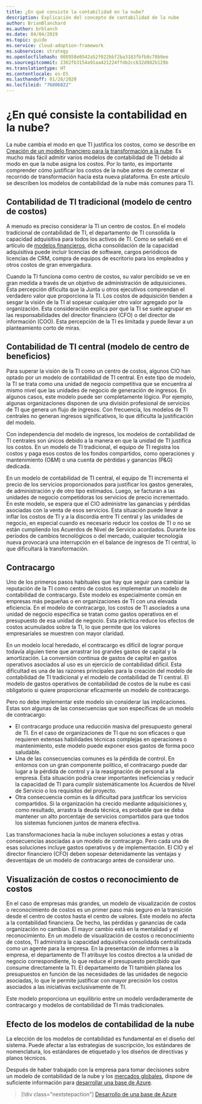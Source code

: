 ```yaml
---
title: ¿En qué consiste la contabilidad en la nube?
description: Explicación del concepto de contabilidad de la nube
author: BrianBlanchard
ms.author: brblanch
ms.date: 04/04/2019
ms.topic: guide
ms.service: cloud-adoption-framework
ms.subservice: strategy
ms.openlocfilehash: 008958e0542a52f022bbf2ba3183fbfb8c78b9ee
ms.sourcegitcommit: 2362fb3154a91aa421224ffdb2cc632d982b129b
ms.translationtype: HT
ms.contentlocale: es-ES
ms.lasthandoff: 01/28/2020
ms.locfileid: "76806822"
---
```

<!-- markdownlint-disable MD026 -->

# <a name="what-is-cloud-accounting"></a>¿En qué consiste la contabilidad en la nube?

La nube cambia el modo en que TI justifica los costos, como se describe en [Creación de un modelo financiero para la transformación a la nube](./financial-models.md). Es mucho más fácil admitir varios modelos de contabilidad de TI debido al modo en que la nube asigna los costos. Por lo tanto, es importante comprender cómo justificar los costos de la nube antes de comenzar el recorrido de transformación hacia esta nueva plataforma. En este artículo se describen los modelos de contabilidad de la nube más comunes para TI.

## <a name="traditional-it-accounting-cost-center-model"></a>Contabilidad de TI tradicional (modelo de centro de costos)

A menudo es preciso considerar la TI un centro de costos. En el modelo tradicional de contabilidad de TI, el departamento de TI consolida la capacidad adquisitiva para todos los activos de TI. Como se señaló en el artículo de [modelos financieros](./financial-models.md), dicha consolidación de la capacidad adquisitiva puede incluir licencias de software, cargos periódicos de licencias de CRM, compra de equipos de escritorio para los empleados y otros costos de gran envergadura.

Cuando la TI funciona como centro de costos, su valor percibido se ve en gran medida a través de un objetivo de administración de adquisiciones. Esta percepción dificulta que la Junta u otros ejecutivos comprendan el verdadero valor que proporciona la TI. Los costos de adquisición tienden a sesgar la visión de la TI al sopesar cualquier otro valor agregado por la organización. Esta consideración explica por qué la TI se suele agrupar en las responsabilidades del director financiero (CFO) o del director de información (COO). Esta percepción de la TI es limitada y puede llevar a un planteamiento corto de miras.

## <a name="central-it-accounting-profit-center-model"></a>Contabilidad de TI central (modelo de centro de beneficios)

Para superar la visión de la TI como un centro de costos, algunos CIO han optado por un modelo de contabilidad de TI central. En este tipo de modelo, la TI se trata como una unidad de negocio competitiva que se encuentra al mismo nivel que las unidades de negocio de generación de ingresos. En algunos casos, este modelo puede ser completamente lógico. Por ejemplo, algunas organizaciones disponen de una división profesional de servicios de TI que genera un flujo de ingresos. Con frecuencia, los modelos de TI centrales no generan ingresos significativos, lo que dificulta la justificación del modelo.

Con independencia del modelo de ingresos, los modelos de contabilidad de TI centrales son únicos debido a la manera en que la unidad de TI justifica los costos. En un modelo de TI tradicional, el equipo de TI registra los costos y paga esos costos de los fondos compartidos, como operaciones y mantenimiento (O&M) o una cuenta de pérdidas y ganancias (P&G) dedicada.

En un modelo de contabilidad de TI central, el equipo de TI incrementa el precio de los servicios proporcionados para justificar los gastos generales, de administración y de otro tipo estimados. Luego, se facturan a las unidades de negocio competidoras los servicios de precio incrementado. En este modelo, se espera que el CIO administre las ganancias y pérdidas asociadas con la venta de esos servicios. Esta situación puede llevar a inflar los costos de TI y a la discordia entre TI central y las unidades de negocio, en especial cuando es necesario reducir los costos de TI o no se están cumpliendo los Acuerdos de Nivel de Servicio acordados. Durante los períodos de cambios tecnológicos o del mercado, cualquier tecnología nueva provocará una interrupción en el balance de ingresos de TI central, lo que dificultará la transformación.

## <a name="chargeback"></a>Contracargo

Uno de los primeros pasos habituales que hay que seguir para cambiar la reputación de la TI como centro de costos es implementar un modelo de contabilidad de contracargo. Este modelo es especialmente común en empresas más pequeñas o en organizaciones de TI con una elevada eficiencia. En el modelo de contracargo, los costos de TI asociados a una unidad de negocio específica se tratan como gastos operativos en el presupuesto de esa unidad de negocio. Esta práctica reduce los efectos de costos acumulados sobre la TI, lo que permite que los valores empresariales se muestren con mayor claridad.

En un modelo local heredado, el contracargo es difícil de lograr porque todavía alguien tiene que arrastrar los grandes gastos de capital y la amortización. La conversión continua de gastos de capital en gastos operativos asociados al uso es un ejercicio de contabilidad difícil. Esta dificultad es una de las razones principales para la creación del modelo de contabilidad de TI tradicional y el modelo de contabilidad de TI central. El modelo de gastos operativos de contabilidad de costos de la nube es casi obligatorio si quiere proporcionar eficazmente un modelo de contracargo.

Pero no debe implementar este modelo sin considerar las implicaciones. Estas son algunas de las consecuencias que son específicas de un modelo de contracargo:

- El contracargo produce una reducción masiva del presupuesto general de TI. En el caso de organizaciones de TI que no son eficaces o que requieren extensas habilidades técnicas complejas en operaciones o mantenimiento, este modelo puede exponer esos gastos de forma poco saludable.
- Una de las consecuencias comunes es la pérdida de control. En entornos con un gran componente político, el contracargo puede dar lugar a la pérdida de control y a la reasignación de personal a la empresa. Esta situación podría crear importantes ineficiencias y reducir la capacidad de TI para cumplir sistemáticamente los Acuerdos de Nivel de Servicio o los requisitos del proyecto.
- Otra consecuencia común es la dificultad para justificar los servicios compartidos. Si la organización ha crecido mediante adquisiciones y, como resultado, arrastra la deuda técnica, es probable que se deba mantener un alto porcentaje de servicios compartidos para que todos los sistemas funcionen juntos de manera efectiva.

Las transformaciones hacia la nube incluyen soluciones a estas y otras consecuencias asociadas a un modelo de contracargo. Pero cada una de esas soluciones incluye gastos operativos y de implementación. El CIO y el director financiero (CFO) deben sopesar detenidamente las ventajas y desventajas de un modelo de contracargo antes de considerar uno.

## <a name="showback-or-awareness-back"></a>Visualización de costos o reconocimiento de costos

En el caso de empresas más grandes, un modelo de visualización de costos o reconocimiento de costos es un primer paso más seguro en la transición desde el centro de costos hasta el centro de valores. Este modelo no afecta a la contabilidad financiera. De hecho, las pérdidas y ganancias de cada organización no cambian. El mayor cambio está en la mentalidad y el reconocimiento. En un modelo de visualización de costos o reconocimiento de costos, TI administra la capacidad adquisitiva consolidada centralizada como un agente para la empresa. En la presentación de informes a la empresa, el departamento de TI atribuye los costos directos a la unidad de negocio correspondiente, lo que reduce el presupuesto percibido que consume directamente la TI. El departamento de TI también planea los presupuestos en función de las necesidades de las unidades de negocio asociadas, lo que le permite justificar con mayor precisión los costos asociados a las iniciativas exclusivamente de TI.

Este modelo proporciona un equilibrio entre un modelo verdaderamente de contracargo y modelos de contabilidad de TI más tradicionales.

## <a name="impact-of-cloud-accounting-models"></a>Efecto de los modelos de contabilidad de la nube

La elección de los modelos de contabilidad es fundamental en el diseño del sistema. Puede afectar a las estrategias de suscripción, los estándares de nomenclatura, los estándares de etiquetado y los diseños de directivas y planos técnicos.

Después de haber trabajado con la empresa para tomar decisiones sobre un modelo de contabilidad de la nube y los [mercados globales](./global-markets.md), dispone de suficiente información para [desarrollar una base de Azure](../ready/index.md).

> [!div class="nextstepaction"]
> [Desarrollo de una base de Azure](../ready/index.md)
